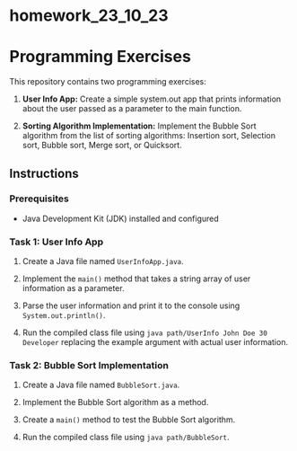 # homework_23_10_23

# Programming Exercises

This repository contains two programming exercises:

1. **User Info App:** Create a simple system.out app that prints information about the user passed as a parameter to the main function.

2. **Sorting Algorithm Implementation:** Implement the Bubble Sort algorithm from the list of sorting algorithms: Insertion sort, Selection sort, Bubble sort, Merge sort, or Quicksort.

## Instructions

### Prerequisites

- Java Development Kit (JDK) installed and configured

### Task 1: User Info App

1. Create a Java file named `UserInfoApp.java`.

2. Implement the `main()` method that takes a string array of user information as a parameter.

3. Parse the user information and print it to the console using `System.out.println()`.
  
4. Run the compiled class file using `java path/UserInfo John Doe 30 Developer` replacing the example argument with actual user information.

### Task 2: Bubble Sort Implementation

1. Create a Java file named `BubbleSort.java`.

2. Implement the Bubble Sort algorithm as a method.

3. Create a `main()` method to test the Bubble Sort algorithm.

4. Run the compiled class file using `java path/BubbleSort`.
